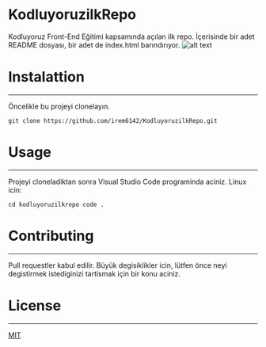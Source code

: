 # KodluyoruzilkRepo
Kodluyoruz Front-End Eğitimi kapsamında açılan ilk repo. 
İçerisinde bir adet README dosyası, bir adet de index.html barındırıyor.
![alt text](https://miro.medium.com/max/2400/2*TZeK0kyHTRHVv3gUi8BtQg.png)


# Instalattion
***
Öncelikle bu projeyi clonelayın.
```
git clone https://github.com/irem6142/KodluyoruzilkRepo.git
```

# Usage
***
Projeyi cloneladiktan sonra Visual Studio Code programinda aciniz.
Linux icin:
```
cd kodluyoruzilkrepo code .
```

# Contributing
***
Pull requestler kabul edilir. Büyük degisiklikler icin, lütfen önce neyi degistirmek istediginizi tartismak için bir konu aciniz.

# License
***
[MIT](MIT)
